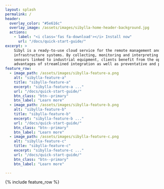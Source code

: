 ```yaml
---
layout: splash
permalink: /
header:
  overlay_color: "#5e616c"
  overlay_image: /assets/images/sibylla-home-header-background.jpg
  actions:
    - label: "<i class='fas fa-download'></i> Install now"
      url: "/docs/quick-start-guide/"
excerpt: >
    Sibyl is a ready-to-use cloud service for the remote management and control of complex
    infrastructure systems. By collecting, monitoring and interpreting agnostic data from
    sensors linked to industrial equipment, clients benefit from the operational and economic
    advantages of streamlined integration as well as preventative and predictive maintenance.
feature_row:
  - image_path: /assets/images/sibylla-feature-a.png
    alt: "sibylla-feature-a"
    title: "sibylla-feature-a"
    excerpt: "sibylla-feature-a ..."
    url: "/docs/quick-start-guide/"
    btn_class: "btn--primary"
    btn_label: "Learn more"
  - image_path: /assets/images/sibylla-feature-b.png
    alt: "sibylla-feature-b"
    title: "sibylla-feature-b"
    excerpt: "sibylla-feature-b ..."
    url: "/docs/quick-start-guide/"
    btn_class: "btn--primary"
    btn_label: "Learn more"
  - image_path: /assets/images/sibylla-feature-c.png
    alt: "sibylla-feature-c"
    title: "sibylla-feature-c"
    excerpt: "sibylla-feature-c ..."
    url: "/docs/quick-start-guide/"
    btn_class: "btn--primary"
    btn_label: "Learn more"

---
```


{% include feature_row %}
